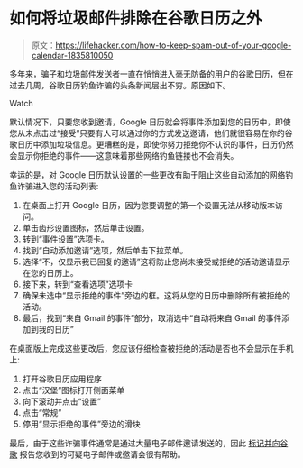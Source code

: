 # 如何将垃圾邮件排除在谷歌日历之外

> 原文：<https://lifehacker.com/how-to-keep-spam-out-of-your-google-calendar-1835810050>

多年来，骗子和垃圾邮件发送者一直在悄悄进入毫无防备的用户的谷歌日历，但在过去几周，谷歌日历钓鱼诈骗的头条新闻层出不穷。原因如下。

Watch

默认情况下，只要您收到邀请，Google 日历就会将事件添加到您的日历中，即使您从未点击过“接受”只要有人可以通过你的方式发送邀请，他们就很容易在你的谷歌日历中添加垃圾信息。更糟糕的是，即使你努力拒绝你不认识的事件，日历仍然会显示你拒绝的事件——这意味着那些网络钓鱼链接也不会消失。

幸运的是，对 Google 日历默认设置的一些更改有助于阻止这些自动添加的网络钓鱼诈骗进入您的活动列表:

1.  在桌面上打开 Google 日历，因为您要调整的第一个设置无法从移动版本访问。
2.  单击齿形设置图标，然后单击设置。
3.  转到“事件设置”选项卡。
4.  找到“自动添加邀请”选项，然后单击下拉菜单。
5.  选择“不，仅显示我已回复的邀请”这将防止您尚未接受或拒绝的活动邀请显示在您的日历上。
6.  接下来，转到“查看选项”选项卡
7.  确保未选中“显示拒绝的事件”旁边的框。这将从您的日历中删除所有被拒绝的活动。
8.  最后，找到“来自 Gmail 的事件”部分，取消选中“自动将来自 Gmail 的事件添加到我的日历”

在桌面版上完成这些更改后，您应该仔细检查被拒绝的活动是否也不会显示在手机上:

1.  打开谷歌日历应用程序
2.  点击“汉堡”图标打开侧面菜单
3.  向下滚动并点击“设置”
4.  点击“常规”
5.  停用“显示拒绝的事件”旁边的滑块

最后，由于这些诈骗事件通常是通过大量电子邮件邀请发送的，因此 [标记并向谷歌](https://support.google.com/mail/answer/8253?hl=en) 报告您收到的可疑电子邮件或邀请会很有帮助。